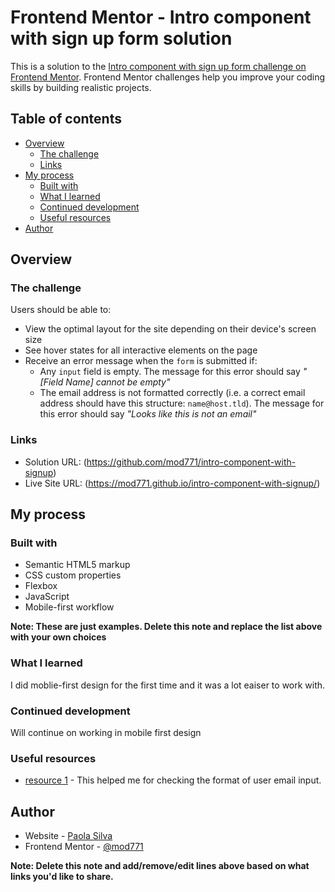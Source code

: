 # Frontend Mentor - Intro component with sign up form solution

This is a solution to the [Intro component with sign up form challenge on Frontend Mentor](https://www.frontendmentor.io/challenges/intro-component-with-signup-form-5cf91bd49edda32581d28fd1). Frontend Mentor challenges help you improve your coding skills by building realistic projects. 

## Table of contents

- [Overview](#overview)
  - [The challenge](#the-challenge)
  - [Links](#links)
- [My process](#my-process)
  - [Built with](#built-with)
  - [What I learned](#what-i-learned)
  - [Continued development](#continued-development)
  - [Useful resources](#useful-resources)
- [Author](#author)


## Overview

### The challenge

Users should be able to:

- View the optimal layout for the site depending on their device's screen size
- See hover states for all interactive elements on the page
- Receive an error message when the `form` is submitted if:
  - Any `input` field is empty. The message for this error should say *"[Field Name] cannot be empty"*
  - The email address is not formatted correctly (i.e. a correct email address should have this structure: `name@host.tld`). The message for this error should say *"Looks like this is not an email"*


### Links

- Solution URL: (https://github.com/mod771/intro-component-with-signup)
- Live Site URL: (https://mod771.github.io/intro-component-with-signup/)

## My process

### Built with

- Semantic HTML5 markup
- CSS custom properties
- Flexbox
- JavaScript
- Mobile-first workflow


**Note: These are just examples. Delete this note and replace the list above with your own choices**

### What I learned
I did moblie-first design for the first time and it was a lot eaiser to work with.



### Continued development

Will continue on working in mobile first design 


### Useful resources

- [resource 1](https://ui.dev/validate-email-address-javascript/) - This helped me for checking the format of user email input. 



## Author

- Website - [Paola Silva](https://github.com/mod771)
- Frontend Mentor - [@mod771](https://www.frontendmentor.io/profile/mod771)

**Note: Delete this note and add/remove/edit lines above based on what links you'd like to share.**


